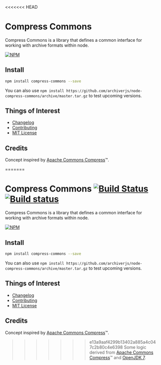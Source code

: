 <<<<<<< HEAD
# Compress Commons

Compress Commons is a library that defines a common interface for working with archive formats within node.

[![NPM](https://nodei.co/npm/compress-commons.png)](https://nodei.co/npm/compress-commons/)

## Install

```bash
npm install compress-commons --save
```

You can also use `npm install https://github.com/archiverjs/node-compress-commons/archive/master.tar.gz` to test upcoming versions.

## Things of Interest

- [Changelog](https://github.com/archiverjs/node-compress-commons/releases)
- [Contributing](https://github.com/archiverjs/node-compress-commons/blob/master/CONTRIBUTING.md)
- [MIT License](https://github.com/archiverjs/node-compress-commons/blob/master/LICENSE-MIT)

## Credits

Concept inspired by [Apache Commons Compress](http://commons.apache.org/proper/commons-compress/)&trade;.

=======
# Compress Commons [![Build Status](https://travis-ci.org/archiverjs/node-compress-commons.svg?branch=master)](https://travis-ci.org/archiverjs/node-compress-commons) [![Build status](https://ci.appveyor.com/api/projects/status/fx3066dufdpar0it/branch/master?svg=true)](https://ci.appveyor.com/project/ctalkington/node-compress-commons/branch/master)

Compress Commons is a library that defines a common interface for working with archive formats within node.

[![NPM](https://nodei.co/npm/compress-commons.png)](https://nodei.co/npm/compress-commons/)

## Install

```bash
npm install compress-commons --save
```

You can also use `npm install https://github.com/archiverjs/node-compress-commons/archive/master.tar.gz` to test upcoming versions.

## Things of Interest

- [Changelog](https://github.com/archiverjs/node-compress-commons/releases)
- [Contributing](https://github.com/archiverjs/node-compress-commons/blob/master/CONTRIBUTING.md)
- [MIT License](https://github.com/archiverjs/node-compress-commons/blob/master/LICENSE-MIT)

## Credits

Concept inspired by [Apache Commons Compress](http://commons.apache.org/proper/commons-compress/)&trade;.

>>>>>>> e13a9aaf4299b13402a885a4c047c2b80c4e6398
Some logic derived from [Apache Commons Compress](http://commons.apache.org/proper/commons-compress/)&trade; and [OpenJDK 7](http://openjdk.java.net/).